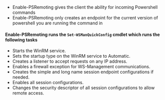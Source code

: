 - Enable-PSRemoting gives the client the ability for incoming Powershell commands
- Enable-PSRemoting only creates an endpoint for the current version of powershell you are running the command in


#### Enable-PSRemoting runs the `Set-WSManQuickConfig` cmdlet which runs the following tasks

-   Starts the WinRM service.
-   Sets the startup type on the WinRM service to Automatic.
-   Creates a listener to accept requests on any IP address.
-   Enables a firewall exception for WS-Management communications.
-   Creates the simple and long name session endpoint configurations if needed.
-   Enables all session configurations.
-   Changes the security descriptor of all session configurations to allow remote access.